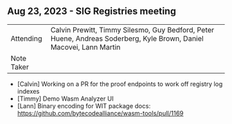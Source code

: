 ## Aug 23, 2023 - SIG Registries meeting

|          |      | 
| -------- | -------- |
| Attending  | Calvin Prewitt, Timmy Silesmo, Guy Bedford, Peter Huene, Andreas Soderberg, Kyle Brown, Daniel Macovei, Lann Martin
| Note Taker | 

- [Calvin] Working on a PR for the proof endpoints to work off registry log indexes
- [Timmy] Demo Wasm Analyzer UI
- [Lann] Binary encoding for WIT package docs: https://github.com/bytecodealliance/wasm-tools/pull/1169
